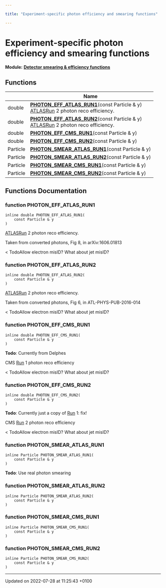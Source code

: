 ```yaml
---

title: "Experiment-specific photon efficiency and smearing functions"

---
```


# Experiment-specific photon efficiency and smearing functions

**Module:** **[Detector smearing & efficiency functions](http://example.org/modules/group__smearing/)**



## Functions

|                | Name           |
| -------------- | -------------- |
| double | **[PHOTON_EFF_ATLAS_RUN1](http://example.org/modules/group__smearing__photon/#function-photon-eff-atlas-run1)**(const Particle & y)<br><a href="http://example.org/namespaces/namespacerivet_1_1atlas/">ATLAS</a><a href="http://example.org/classes/classrivet_1_1run/">Run</a> 2 photon reco efficiency.  |
| double | **[PHOTON_EFF_ATLAS_RUN2](http://example.org/modules/group__smearing__photon/#function-photon-eff-atlas-run2)**(const Particle & y)<br><a href="http://example.org/namespaces/namespacerivet_1_1atlas/">ATLAS</a><a href="http://example.org/classes/classrivet_1_1run/">Run</a> 2 photon reco efficiency.  |
| double | **[PHOTON_EFF_CMS_RUN1](http://example.org/modules/group__smearing__photon/#function-photon-eff-cms-run1)**(const Particle & y) |
| double | **[PHOTON_EFF_CMS_RUN2](http://example.org/modules/group__smearing__photon/#function-photon-eff-cms-run2)**(const Particle & y) |
| Particle | **[PHOTON_SMEAR_ATLAS_RUN1](http://example.org/modules/group__smearing__photon/#function-photon-smear-atlas-run1)**(const Particle & y) |
| Particle | **[PHOTON_SMEAR_ATLAS_RUN2](http://example.org/modules/group__smearing__photon/#function-photon-smear-atlas-run2)**(const Particle & y) |
| Particle | **[PHOTON_SMEAR_CMS_RUN1](http://example.org/modules/group__smearing__photon/#function-photon-smear-cms-run1)**(const Particle & y) |
| Particle | **[PHOTON_SMEAR_CMS_RUN2](http://example.org/modules/group__smearing__photon/#function-photon-smear-cms-run2)**(const Particle & y) |


## Functions Documentation

### function PHOTON_EFF_ATLAS_RUN1

```
inline double PHOTON_EFF_ATLAS_RUN1(
    const Particle & y
)
```

<a href="http://example.org/namespaces/namespacerivet_1_1atlas/">ATLAS</a><a href="http://example.org/classes/classrivet_1_1run/">Run</a> 2 photon reco efficiency. 

Taken from converted photons, Fig 8, in arXiv:1606.01813 


< TodoAllow electron misID? What about jet misID? 


### function PHOTON_EFF_ATLAS_RUN2

```
inline double PHOTON_EFF_ATLAS_RUN2(
    const Particle & y
)
```

<a href="http://example.org/namespaces/namespacerivet_1_1atlas/">ATLAS</a><a href="http://example.org/classes/classrivet_1_1run/">Run</a> 2 photon reco efficiency. 

Taken from converted photons, Fig 6, in ATL-PHYS-PUB-2016-014 


< TodoAllow electron misID? What about jet misID? 


### function PHOTON_EFF_CMS_RUN1

```
inline double PHOTON_EFF_CMS_RUN1(
    const Particle & y
)
```


**Todo**: Currently from Delphes 

CMS <a href="http://example.org/classes/classrivet_1_1run/">Run</a> 1 photon reco efficiency 


< TodoAllow electron misID? What about jet misID? 


### function PHOTON_EFF_CMS_RUN2

```
inline double PHOTON_EFF_CMS_RUN2(
    const Particle & y
)
```


**Todo**: Currently just a copy of <a href="http://example.org/classes/classrivet_1_1run/">Run</a> 1: fix! 

CMS <a href="http://example.org/classes/classrivet_1_1run/">Run</a> 2 photon reco efficiency 


< TodoAllow electron misID? What about jet misID? 


### function PHOTON_SMEAR_ATLAS_RUN1

```
inline Particle PHOTON_SMEAR_ATLAS_RUN1(
    const Particle & y
)
```


**Todo**: Use real photon smearing 

### function PHOTON_SMEAR_ATLAS_RUN2

```
inline Particle PHOTON_SMEAR_ATLAS_RUN2(
    const Particle & y
)
```


### function PHOTON_SMEAR_CMS_RUN1

```
inline Particle PHOTON_SMEAR_CMS_RUN1(
    const Particle & y
)
```


### function PHOTON_SMEAR_CMS_RUN2

```
inline Particle PHOTON_SMEAR_CMS_RUN2(
    const Particle & y
)
```






-------------------------------

Updated on 2022-07-28 at 11:25:43 +0100